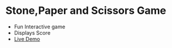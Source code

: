 # Stone,Paper and Scissors Game
- Fun Interactive game
- Displays Score
- [Live Demo](https://thunderrohannn.github.io/rock-paper-scissors/)

